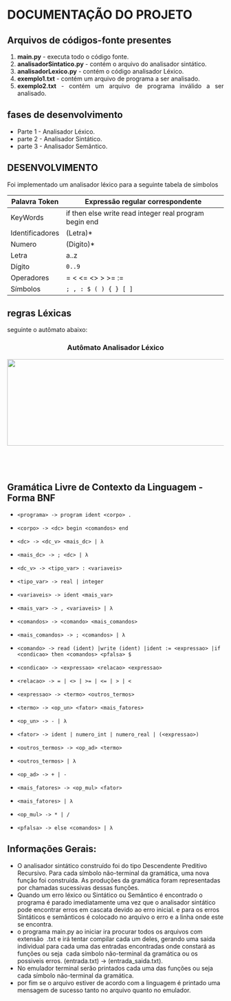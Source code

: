 <h1>DOCUMENTA&Ccedil;&Atilde;O DO PROJETO</h1>

<h2>Arquivos de c&oacute;digos-fonte presentes</h2>

<ol>
	<li style="text-align:justify"><strong>main.py</strong> - executa todo o c&oacute;digo fonte.</li>
	<li style="text-align:justify"><strong>analisadorSintatico.py</strong> - cont&eacute;m o arquivo do analisador sint&aacute;tico.</li>
	<li style="text-align:justify"><strong>analisadorLexico.py</strong> - cont&eacute;m o c&oacute;digo analisador L&eacute;xico.</li>
	<li style="text-align:justify"><strong>exemplo1.txt</strong> - cont&eacute;m um arquivo de programa a ser analisado.</li>
	<li style="text-align:justify"><strong>exemplo2.txt</strong> - cont&eacute;m um arquivo de programa inv&aacute;lido a ser analisado.</li>
</ol>

<h2>fases de desenvolvimento</h2>

<ul>
	<li>Parte 1 - Analisador L&eacute;xico.</li>
	<li>parte 2&nbsp;- Analisador Sint&aacute;tico.</li>
	<li>parte 3 - Analisador Sem&acirc;ntico.</li>
</ul>

<h2>DESENVOLVIMENTO</h2>

<p>Foi implementado um analisador l&eacute;xico para a seguinte tabela de s&iacute;mbolos</p>

<table>
	<thead>
		<tr>
			<th>Palavra Token</th>
			<th>Express&atilde;o regular correspondente</th>
		</tr>
	</thead>
	<tbody>
		<tr>
			<td>KeyWords</td>
			<td>if then else write read integer real program begin end</td>
		</tr>
		<tr>
			<td>Identificadores</td>
			<td>(Letra)*</td>
		</tr>
		<tr>
			<td>Numero</td>
			<td>(Digito)*</td>
		</tr>
		<tr>
			<td>Letra</td>
			<td>a..z</td>
		</tr>
		<tr>
			<td>D&iacute;gito</td>
			<td><code>0..9</code></td>
		</tr>
		<tr>
			<td>Operadores</td>
			<td>= &lt; &lt;= &lt;&gt; &gt; &gt;= :=&nbsp;</td>
		</tr>
		<tr>
			<td>S&iacute;mbolos</td>
			<td><code>; , : $ ( ) { } [ ]</code></td>
		</tr>
	</tbody>
</table>

<h2>regras L&eacute;xicas</h2>

<p>seguinte o aut&ocirc;mato abaixo:</p>

<h3 style="text-align:center"><strong>Aut&ocirc;mato Analisador L&eacute;xico</strong></h3>

<p style="text-align:center"><img alt="" height="201" src="https://i.stack.imgur.com/Wgyh1.png" width="715" /></p>

<h2>&nbsp;</h2>

<h2>Gram&aacute;tica Livre de Contexto da Linguagem - Forma BNF</h2>

<ul>
	<li>
	<p><code>&lt;programa&gt; -&gt; program ident &lt;corpo&gt; .</code></p>
	</li>
	<li>
	<p><code>&lt;corpo&gt; -&gt; &lt;dc&gt; begin &lt;comandos&gt; end</code></p>
	</li>
	<li>
	<p><code>&lt;dc&gt; -&gt; &lt;dc_v&gt; &lt;mais_dc&gt; | &lambda;</code></p>
	</li>
	<li>
	<p><code>&lt;mais_dc&gt; -&gt; ; &lt;dc&gt; | &lambda;</code></p>
	</li>
	<li>
	<p><code>&lt;dc_v&gt; -&gt; &lt;tipo_var&gt; : &lt;variaveis&gt;</code></p>
	</li>
	<li>
	<p><code>&lt;tipo_var&gt; -&gt; real | integer</code></p>
	</li>
	<li>
	<p><code>&lt;variaveis&gt; -&gt; ident &lt;mais_var&gt;</code></p>
	</li>
	<li>
	<p><code>&lt;mais_var&gt; -&gt; , &lt;variaveis&gt; | &lambda;</code></p>
	</li>
	<li>
	<p><code>&lt;comandos&gt; -&gt; &lt;comando&gt; &lt;mais_comandos&gt;</code></p>
	</li>
	<li>
	<p><code>&lt;mais_comandos&gt; -&gt; ; &lt;comandos&gt; | &lambda;</code></p>
	</li>
	<li>
	<p><code>&lt;comando&gt; -&gt; read (ident) |write (ident) |ident := &lt;expressao&gt; |if &lt;condicao&gt; then &lt;comandos&gt; &lt;pfalsa&gt; $</code></p>
	</li>
	<li>
	<p><code>&lt;condicao&gt; -&gt; &lt;expressao&gt; &lt;relacao&gt; &lt;expressao&gt;</code></p>
	</li>
	<li>
	<p><code>&lt;relacao&gt; -&gt; = | &lt;&gt; | &gt;= | &lt;= | &gt; | &lt;</code></p>
	</li>
	<li>
	<p><code>&lt;expressao&gt; -&gt; &lt;termo&gt; &lt;outros_termos&gt;</code></p>
	</li>
	<li>
	<p><code>&lt;termo&gt; -&gt; &lt;op_un&gt; &lt;fator&gt; &lt;mais_fatores&gt;</code></p>
	</li>
	<li>
	<p><code>&lt;op_un&gt; -&gt; - | &lambda;</code></p>
	</li>
	<li>
	<p><code>&lt;fator&gt; -&gt; ident | numero_int | numero_real | (&lt;expressao&gt;)</code></p>
	</li>
	<li>
	<p><code>&lt;outros_termos&gt; -&gt; &lt;op_ad&gt; &lt;termo&gt; </code></p>
	</li>
	<li>
	<p><code>&lt;outros_termos&gt; | &lambda;</code></p>
	</li>
	<li>
	<p><code>&lt;op_ad&gt; -&gt; + | -</code></p>
	</li>
	<li>
	<p><code>&lt;mais_fatores&gt; -&gt; &lt;op_mul&gt; &lt;fator&gt; </code></p>
	</li>
	<li>
	<p><code>&lt;mais_fatores&gt; | &lambda;</code></p>
	</li>
	<li>
	<p><code>&lt;op_mul&gt; -&gt; * | /</code></p>
	</li>
	<li>
	<p><code>&lt;pfalsa&gt; -&gt; else &lt;comandos&gt; | &lambda;</code></p>
	</li>
</ul>

<h2>Informa&ccedil;&otilde;es Gerais:</h2>

<ul>
	<li>O analisador sint&aacute;tico constru&iacute;do foi do tipo Descendente Preditivo Recursivo. Para cada s&iacute;mbolo n&atilde;o-terminal da gram&aacute;tica, uma nova fun&ccedil;&atilde;o foi constru&iacute;da. As produ&ccedil;&otilde;es da gram&aacute;tica foram representadas por chamadas sucessivas dessas fun&ccedil;&otilde;es.</li>
	<li>Quando um erro l&eacute;xico ou Sint&aacute;tico ou Sem&acirc;ntico &eacute; encontrado o programa &eacute; parado imediatamente uma vez que o analisador sint&aacute;tico pode encontrar erros em cascata devido ao erro inicial. e para os erros Sint&aacute;ticos e sem&acirc;nticos &eacute; colocado no arquivo o erro e a linha onde este se encontra.</li>
	<li>o programa main.py ao iniciar ira procurar todos os arquivos com extens&atilde;o&nbsp; .txt e ir&aacute; tentar compilar cada um deles, gerando uma saida individual para cada uma das entradas encontradas onde constar&aacute; as fun&ccedil;&otilde;es ou seja&nbsp; cada s&iacute;mbolo n&atilde;o-terminal da gram&aacute;tica ou os possiveis erros. (entrada.txt) -&gt; (entrada_saida.txt).</li>
	<li>No emulador terminal ser&atilde;o printados cada uma das fun&ccedil;&otilde;es ou seja&nbsp; cada s&iacute;mbolo n&atilde;o-terminal da gram&aacute;tica.</li>
	<li>por fim se o arquivo estiver de acordo com a linguagem &eacute; printado uma mensagem de sucesso tanto no arquivo quanto no emulador.</li>
</ul>

<p>&nbsp;</p>
